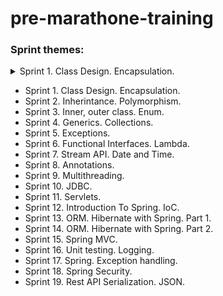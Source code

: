 # pre-marathone-training

### Sprint themes:
<details>
<summary>Sprint 1. Class Design. Encapsulation.</summary>

  * [Task 1](E:\JAVA\projekt\pre-marathone-training\pre-marathone-training\sprint01\src\main\java\task01\README.md)
  * [Task 2](E:\JAVA\projekt\pre-marathone-training\pre-marathone-training\sprint01\src\main\java\task02\README.md)
  * [Task 3](E:\JAVA\projekt\pre-marathone-training\pre-marathone-training\sprint01\src\main\java\task03\README.md)
</details>

* Sprint 1. Class Design. Encapsulation.
* Sprint 2. Inherintance. Polymorphism.
* Sprint 3. Inner, outer class. Enum.
* Sprint 4. Generics. Collections.
* Sprint 5. Exceptions.
* Sprint 6. Functional Interfaces. Lambda.
* Sprint 7. Stream API. Date and Time.
* Sprint 8. Annotations.
* Sprint 9. Multithreading.
* Sprint 10. JDBC.
* Sprint 11. Servlets.
* Sprint 12. Introduction To Spring. IoC.
* Sprint 13. ORM. Hibernate with Spring. Part 1.
* Sprint 14. ORM. Hibernate with Spring. Part 2.
* Sprint 15. Spring MVC.
* Sprint 16. Unit testing. Logging.
* Sprint 17. Spring. Exception handling.
* Sprint 18. Spring Security.
* Sprint 19. Rest API Serialization. JSON.